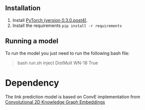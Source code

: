 ## Installation

1. Install [PyTorch (version 0.3.0.post4)](https://github.com/pytorch/pytorch).
2. Install the requirements `pip install -r requirements`


## Running a model

To run the model you just need to run the following bash file: 
 > bash run.sh inject DistMult WN-18 True 


# Dependency

The link prediction model is based on ConvE implementation from [Convolutional 2D Knowledge Graph Embeddings](https://github.com/TimDettmers/ConvE)

